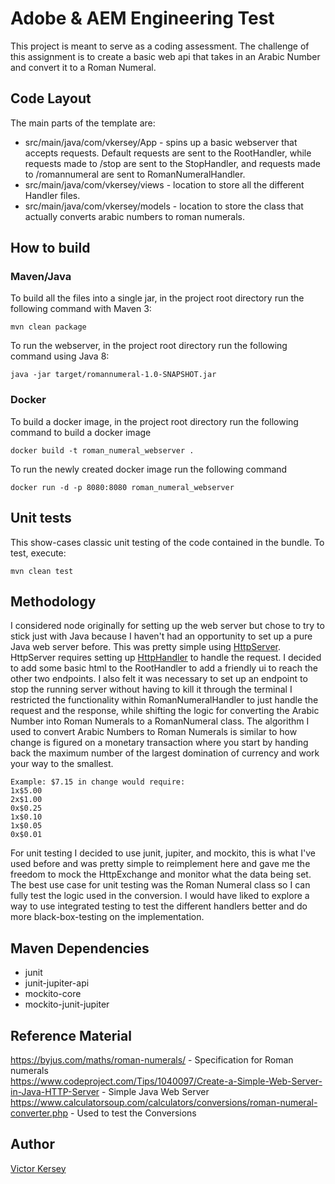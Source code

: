 # Adobe & AEM Engineering Test

This project is meant to serve as a coding assessment. The challenge of this assignment is to create a basic web api that takes in an Arabic Number and convert it to a Roman Numeral. 

## Code Layout

The main parts of the template are:

* src/main/java/com/vkersey/App - spins up a basic webserver that accepts requests. Default requests are sent to the RootHandler, while requests made to /stop are sent to the StopHandler, and requests made to /romannumeral are sent to RomanNumeralHandler.
* src/main/java/com/vkersey/views - location to store all the different Handler files.
* src/main/java/com/vkersey/models - location to store the class that actually converts arabic numbers to roman numerals.

## How to build

### Maven/Java

To build all the files into a single jar, in the project root directory run the following command with Maven 3:

    mvn clean package

To run the webserver, in the project root directory run the following command using Java 8:

    java -jar target/romannumeral-1.0-SNAPSHOT.jar

### Docker

To build a docker image, in the project root directory run the following command to build a docker image
    
    docker build -t roman_numeral_webserver .

To run the newly created docker image run the following command

    docker run -d -p 8080:8080 roman_numeral_webserver

## Unit tests

This show-cases classic unit testing of the code contained in the bundle. To
test, execute:

    mvn clean test

## Methodology

I considered node originally for setting up the web server but chose to try to stick just with Java because I haven't had an opportunity to set up a pure Java web server before. 
This was pretty simple using [HttpServer](https://docs.oracle.com/javase/8/docs/jre/api/net/httpserver/spec/com/sun/net/httpserver/HttpServer.html).
HttpServer requires setting up [HttpHandler](https://docs.oracle.com/javase/8/docs/jre/api/net/httpserver/spec/com/sun/net/httpserver/HttpHandler.html) to handle the request. I decided to add 
some basic html to the RootHandler to add a friendly ui to reach the other two endpoints. I also felt it was necessary to set up an endpoint to stop the running server without having to kill it through the terminal
I restricted the functionality within RomanNumeralHandler to just handle the request and the response,
while shifting the logic for converting the Arabic Number into Roman Numerals to a RomanNumeral class. The algorithm I used to convert Arabic Numbers to Roman Numerals is similar to how change
is figured on a monetary transaction where you start by handing back the maximum number of the largest domination of currency and work your way to the smallest. 
    
    Example: $7.15 in change would require: 
    1x$5.00 
    2x$1.00 
    0x$0.25 
    1x$0.10 
    1x$0.05 
    0x$0.01

For unit testing I decided to use junit, jupiter, and mockito, this is what I've used before and was pretty simple to reimplement here and gave me the freedom to mock the 
HttpExchange and monitor what the data being set. The best use case for unit testing was the Roman Numeral class so I can fully test the logic used in the conversion. I would have liked to explore
a way to use integrated testing to test the different handlers better and do more black-box-testing on the implementation.

## Maven Dependencies
* junit
* junit-jupiter-api
* mockito-core
* mockito-junit-jupiter

## Reference Material
https://byjus.com/maths/roman-numerals/ - Specification for Roman numerals  
https://www.codeproject.com/Tips/1040097/Create-a-Simple-Web-Server-in-Java-HTTP-Server - Simple Java Web Server  
https://www.calculatorsoup.com/calculators/conversions/roman-numeral-converter.php - Used to test the Conversions  

## Author
[Victor Kersey](https://www.linkedin.com/in/vkersey/) 

